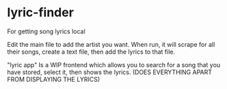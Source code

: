 # lyric-finder
For getting song lyrics local


Edit the main file to add the artist you want. When run, it will scrape for all their songs, create a text file, then add the lyrics to that file.

"lyric app" Is a WIP frontend which allows you to search for a song that you have stored, select it, then shows the lyrics. (DOES EVERYTHING APART FROM DISPLAYING THE LYRICS)
